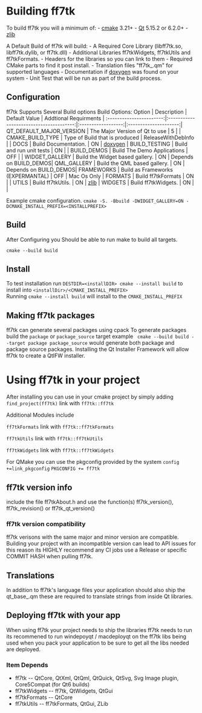 # Building ff7tk

To build ff7tk you will a minimum of: 
    - [cmake] 3.21+
    - [Qt] 5.15.2 or 6.2.0+
    - [zlib]


A Default Build of ff7tk will build: 
     - A Required Core Library (libff7tk.so, libff7tk.dylib, or ff7tk.dll)
     - Additional Libraries ff7tkWidgets, ff7tkUtils and ff7tkFormats.
     - Headers for the libraries so you can link to them
     - Required CMake parts to find it post install.
     - Translation files "ff7tk_<lang>.qm" for supported languages
     - Documentation if [doxygen] was found on your system
     - Unit Test that will be run as part of the build process.

## Configuration
ff7tk Supports Several Build options
Build Options:
         Option          |            Description                  |   Default Value    | Addtional Requirments |
:-----------------------:|:---------------------------------------:|:------------------:|:---------------------:|
QT_DEFAULT_MAJOR_VERSION | The Major Version of Qt to use          | 5                  | |
CMAKE_BUILD_TYPE         | Type of Build that is produced          | ReleaseWithDebInfo | |
DOCS                     | Build Documentation.                    | ON                 | [doxygen] |
BUILD_TESTING            | Build and run unit tests                | ON                 | |
BUILD_DEMOS              | Build The Demo Applications             | OFF                | |
WIDGET_GALLERY           | Build the Widget based gallery.         | ON                 | Depends on BUILD_DEMOS|
QML_GALLERY              | Build the QML based gallery.            | ON                 | Depends on BUILD_DEMOS|
FRAMEWORKS               | Build as Frameworks (EXPERMANTAL)       | OFF                | Mac Os Only |
FORMATS                  | Build ff7tkFormats                      | ON                 | |
UTILS                    | Build ff7tkUtils.                       | ON                 | [zlib] |
WIDGETS                  | Build ff7tkWidgets.                     | ON                 | |

Example cmake configuration.
`cmake -S. -Bbuild -DWIDGET_GALLERY=ON -DCMAKE_INSTALL_PREFIX=<INSTALLPREFIX>`

## Build
After Configuring you Should be able to run make to build all targets.

`cmake --build build`

## Install
 To test installation run `DESTDIR=<installDIR> cmake --install build` to install into `<installDir>/<CMAKE_INSTALL_PREFIX>` <br>
 Running `cmake --install build` will install to the `CMAKE_INSTALL_PREFIX`

## Making ff7tk packages
 ff7tk can generate several packages using cpack
 To generate packages build the `package` or `package_source` target
 example ` cmake --build build --target package package_source` would generate both package and package source packages.
 Installing the Qt Installer Framework will allow ff7tk to create a QtIFW installer.
 
# Using ff7tk in your project

After installing you can use in your cmake project by simply adding 
`find_project(ff7tk)` link with `ff7tk::ff7tk`

Additional Modules include

`ff7tkFormats` link with `ff7tk::ff7tkFormats`

`ff7tkUtils` link with `ff7tk::ff7tkUtils`

`ff7tkWidgets` link with `ff7tk::ff7tkWidgets`


For QMake you can use the pkgconfig provided by the system
`config +=link_pkgconfig`
`PKGCONFIG += ff7tk`

## ff7tk version info
 include the file ff7tkAbout.h and use the function(s) ff7tk_version(), ff7tk_revision() or ff7tk_qt_version()
### ff7tk version compatibility
 ff7tk verisons with the same major and minor version are compatible. Building your project with an incompatible version can lead to API issues for this reason its HIGHLY recommend any CI jobs use a Release or specific COMMIT HASH when pulling ff7tk.

## Translations
  In addition to ff7tk's language files your application should also ship the qt_base_<lang>.qm these are required to translate strings from inside Qt libraries.

## Deploying ff7tk with your app
 When using ff7tk your project needs to ship the libraries ff7tk needs to run its recommened to run windepoyqt / macdeployqt on the ff7tk libs being used when you pack your application to be sure to get all the libs needed are deployed.
 
### Item Depends
  - ff7tk
    -- QtCore, QtXml, QtQml, QtQuick, QtSvg, Svg Image plugin, Core5Compat (for Qt6 builds) 
  - ff7tkWidgets
    -- ff7tk, QtWidgets, QtGui
  - ff7tkFormats
    -- QtCore
  - ff7tkUtils
    -- ff7tkFormats, QtGui, ZLib


[Qt]:https://www.qt.io
[doxygen]:http://www.stack.nl/~dimitri/doxygen/
[cmake]:https://cmake.org/
[zlib]:https://zlib.net/
